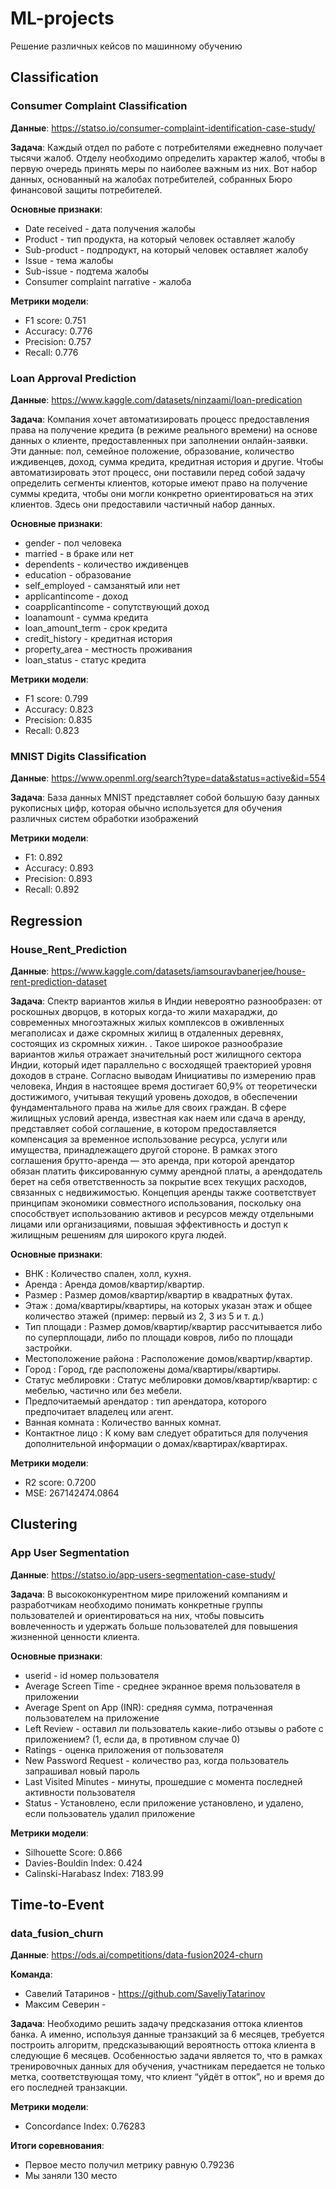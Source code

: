 # ML-projects
Решение различных кейсов по машинному обучению

## Classification

### Consumer Complaint Classification
**Данные**: https://statso.io/consumer-complaint-identification-case-study/ 

**Задача**: Каждый отдел по работе с потребителями ежедневно получает тысячи жалоб. Отделу необходимо определить характер жалоб, чтобы в первую очередь принять меры по наиболее важным из них.
Вот набор данных, основанный на жалобах потребителей, собранных Бюро финансовой защиты потребителей.

**Основные признаки**:
* Date received - дата получения жалобы
* Product - тип продукта, на который человек оставляет жалобу
* Sub-product - подпродукт, на который человек оставляет жалобу
* Issue - тема жалобы
* Sub-issue - подтема жалобы
* Consumer complaint narrative - жалоба

**Метрики модели**:
* F1 score: 0.751
* Accuracy: 0.776
* Precision: 0.757
* Recall: 0.776

### Loan Approval Prediction
**Данные**: https://www.kaggle.com/datasets/ninzaami/loan-predication

**Задача**: Компания хочет автоматизировать процесс предоставления права на получение кредита (в режиме реального времени) на основе данных о клиенте, предоставленных при заполнении онлайн-заявки. Эти данные: пол, семейное положение, образование, количество иждивенцев, доход, сумма кредита, кредитная история и другие. Чтобы автоматизировать этот процесс, они поставили перед собой задачу определить сегменты клиентов, которые имеют право на получение суммы кредита, чтобы они могли конкретно ориентироваться на этих клиентов. Здесь они предоставили частичный набор данных.

**Основные признаки**:
* gender - пол человека
* married - в браке или нет
* dependents - количество иждивенцев
* education - образование
* self_employed - самзанятый или нет
* applicantincome - доход
* coapplicantincome - сопутствующий доход
* loanamount - сумма кредита
* loan_amount_term - срок кредита
* credit_history - кредитная история
* property_area - местность проживания
* loan_status - статус кредита

**Метрики модели**:
* F1 score: 0.799
* Accuracy: 0.823
* Precision: 0.835
* Recall: 0.823

### MNIST Digits Classification
**Данные**: https://www.openml.org/search?type=data&status=active&id=554

**Задача**: База данных MNIST представляет собой большую базу данных рукописных цифр, которая обычно используется для обучения различных систем обработки изображений 

**Метрики модели**:
* F1: 0.892
* Accuracy: 0.893
* Precision: 0.893
* Recall: 0.892

## Regression

### House_Rent_Prediction
**Данные**: https://www.kaggle.com/datasets/iamsouravbanerjee/house-rent-prediction-dataset

**Задача**: Спектр вариантов жилья в Индии невероятно разнообразен: от роскошных дворцов, в которых когда-то жили махараджи, до современных многоэтажных жилых комплексов в оживленных мегаполисах и даже скромных жилищ в отдаленных деревнях, состоящих из скромных хижин. . Такое широкое разнообразие вариантов жилья отражает значительный рост жилищного сектора Индии, который идет параллельно с восходящей траекторией уровня доходов в стране. Согласно выводам Инициативы по измерению прав человека, Индия в настоящее время достигает 60,9% от теоретически достижимого, учитывая текущий уровень доходов, в обеспечении фундаментального права на жилье для своих граждан. В сфере жилищных условий аренда, известная как наем или сдача в аренду, представляет собой соглашение, в котором предоставляется компенсация за временное использование ресурса, услуги или имущества, принадлежащего другой стороне. В рамках этого соглашения брутто-аренда — это аренда, при которой арендатор обязан платить фиксированную сумму арендной платы, а арендодатель берет на себя ответственность за покрытие всех текущих расходов, связанных с недвижимостью. Концепция аренды также соответствует принципам экономики совместного использования, поскольку она способствует использованию активов и ресурсов между отдельными лицами или организациями, повышая эффективность и доступ к жилищным решениям для широкого круга людей.

**Основные признаки**:
* BHK : Количество спален, холл, кухня.
* Аренда : Аренда домов/квартир/квартир.
* Размер : Размер домов/квартир/квартир в квадратных футах.
* Этаж : дома/квартиры/квартиры, на которых указан этаж и общее количество этажей (пример: первый из 2, 3 из 5 и т. д.)
* Тип площади : Размер домов/квартир/квартир рассчитывается либо по суперплощади, либо по площади ковров, либо по площади застройки.
* Местоположение района : Расположение домов/квартир/квартир.
* Город : Город, где расположены дома/квартиры/квартиры.
* Статус меблировки : Статус меблировки домов/квартир/квартир: с мебелью, частично или без мебели.
* Предпочитаемый арендатор : тип арендатора, которого предпочитает владелец или агент.
* Ванная комната : Количество ванных комнат.
* Контактное лицо : К кому вам следует обратиться для получения дополнительной информации о домах/квартирах/квартирах.

**Метрики модели**:
* R2 score: 0.7200
* MSE: 267142474.0864

## Clustering

### App User Segmentation
**Данные**: https://statso.io/app-users-segmentation-case-study/

**Задача**: В высококонкурентном мире приложений компаниям и разработчикам необходимо понимать конкретные группы пользователей и ориентироваться на них, чтобы повысить вовлеченность и удержать больше пользователей для повышения жизненной ценности клиента.

**Основные признаки**:
* userid - id номер пользователя
* Average Screen Time - среднее экранное время пользователя в приложении
* Average Spent on App (INR): средняя сумма, потраченная пользователем на приложение
* Left Review - оставил ли пользователь какие-либо отзывы о работе с приложением? (1, если да, в противном случае 0)
* Ratings - оценка приложения от пользователя
* New Password Request - количество раз, когда пользователь запрашивал новый пароль
* Last Visited Minutes - минуты, прошедшие с момента последней активности пользователя
* Status - Установлено, если приложение установлено, и удалено, если пользователь удалил приложение

**Метрики модели**:
* Silhouette Score: 0.866
* Davies-Bouldin Index: 0.424
* Calinski-Harabasz Index: 7183.99

## Time-to-Event

### data_fusion_churn
**Данные**: https://ods.ai/competitions/data-fusion2024-churn

**Команда**:
* Савелий Татаринов - https://github.com/SaveliyTatarinov
* Максим Северин - 

**Задача**: Необходимо решить задачу предсказания оттока клиентов банка. А именно, используя данные транзакций за 6 месяцев, требуется построить алгоритм, предсказывающий вероятность оттока клиента в следующие 6 месяцев. Особенностью задачи является то, что в рамках тренировочных данных для обучения, участникам передается не только метка, соответствующая тому, что клиент “уйдёт в отток”, но и время до его последней транзакции.

**Метрики модели**:
* Concordance Index: 0.76283

**Итоги соревнования**:
* Первое место получил метрику равную 0.79236
* Мы заняли 130 место
